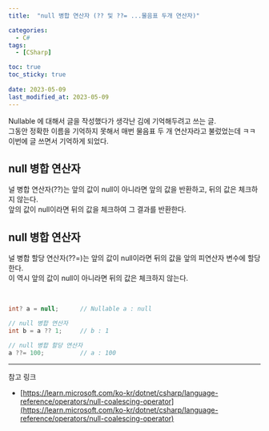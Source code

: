 ```yaml
---
title:  "null 병합 연산자 (?? 및 ??= ...물음표 두개 연산자)"

categories:
  - C#
tags:
  - [CSharp]

toc: true
toc_sticky: true
 
date: 2023-05-09
last_modified_at: 2023-05-09
---
```


Nullable 에 대해서 글을 작성했다가 생각난 김에 기억해두려고 쓰는 글.  
그동안 정확한 이름을 기억하지 못해서 매번 물음표 두 개 연산자라고 불렀었는데 ㅋㅋ  
이번에 글 쓰면서 기억하게 되었다.

## null 병합 연산자

널 병합 연산자(??)는 앞의 값이 null이 아니라면 앞의 값을 반환하고, 뒤의 값은 체크하지 않는다.  
앞의 값이 null이라면 뒤의 값을 체크하여 그 결과를 반환한다.


## null 병합 연산자

널 병합 할당 연산자(??=)는 앞의 값이 null이라면 뒤의 값을 앞의 피연산자 변수에 할당한다.  
이 역시 앞의 값이 null이 아니라면 뒤의 값은 체크하지 않는다.

<br>

```c#
int? a = null;      // Nullable a : null

// null 병합 연산자
int b = a ?? 1;     // b : 1

// null 병합 할당 연산자
a ??= 100;          // a : 100
```

***  
참고 링크
- [https://learn.microsoft.com/ko-kr/dotnet/csharp/language-reference/operators/null-coalescing-operator](https://learn.microsoft.com/ko-kr/dotnet/csharp/language-reference/operators/null-coalescing-operator)